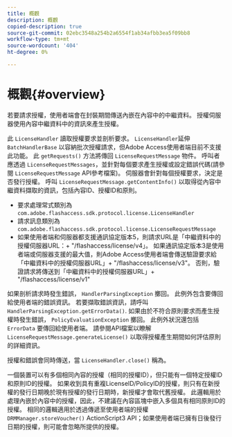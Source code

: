 ```yaml
---
title: 概觀
description: 概觀
copied-description: true
source-git-commit: 02ebc3548a254b2a6554f1ab34afbb3ea5f09bb8
workflow-type: tm+mt
source-wordcount: '404'
ht-degree: 0%

---
```


# 概觀{#overview}

若要請求授權，使用者端會在封裝期間傳送內嵌在內容中的中繼資料。 授權伺服器使用內容中繼資料中的資訊來產生授權。

此 `LicenseHandler` 讀取授權要求並剖析要求。 `LicenseHandler`延伸 `BatchHandlerBase` 以容納批次授權請求，但Adobe Access使用者端目前不支援此功能。 此 `getRequests()` 方法將傳回 `LicenseRequestMessage` 物件。 呼叫者應透過 `LicenseRequestMessages`，並針對每個要求產生授權或設定錯誤代碼(請參閱 `LicenseRequestMessage` API參考檔案)。 伺服器會針對每個授權要求，決定是否發行授權。 呼叫 `LicenseRequestMessage.getContentInfo()` 以取得從內容中繼資料擷取的資訊，包括內容ID、授權ID和原則。

* 要求處理常式類別為 `com.adobe.flashaccess.sdk.protocol.license.LicenseHandler`
* 請求訊息類別為 `com.adobe.flashaccess.sdk.protocol.license.LicenseRequestMessage`
* 如果使用者端和伺服器都支援通訊協定版本5，則請求URL是「中繼資料中的授權伺服器URL：+ &quot;/flashaccess/license/v4」。 如果通訊協定版本3是使用者端或伺服器支援的最大值，則Adobe Access使用者端會傳送驗證要求給「中繼資料中的授權伺服器URL」+ &quot;/flashaccess/license/v3&quot;。 否則，驗證請求將傳送到「中繼資料中的授權伺服器URL」+ &quot;/flashaccess/license/v1&quot;

如果剖析請求時發生錯誤， `HandlerParsingException` 擲回。 此例外包含要傳回給使用者端的錯誤資訊。 若要擷取錯誤資訊，請呼叫 `HandlerParsingException.getErrorData()`. 如果由於不符合原則要求而產生授權時發生錯誤， `PolicyEvaluationException` 擲回。 此例外狀況還包括 `ErrorData` 要傳回給使用者端。 請參閱API檔案以瞭解 `LicenseRequestMessage.generateLicense()` 以取得授權產生期間如何評估原則的詳細資訊。

授權和錯誤會同時傳送，當 `LicenseHandler.close()` 稱為。

一個裝置可以有多個相同內容的授權（相同的授權ID），但只能有一個特定授權ID和原則ID的授權。 如果收到具有重複LicenseID/PolicyID的授權，則只有在新授權的發行日期晚於現有授權的發行日期時，新授權才會取代舊授權。 此邏輯用於處理內嵌於內容中的授權，因此，不建議在內容區塊中嵌入多個具有相同原則ID的授權。 相同的邏輯適用於透過傳遞至使用者端的授權 `DRMManager.storeVoucher()` ActionScript3 API；如果使用者端已擁有日後發行日期的授權，則可能會忽略所提供的授權。
